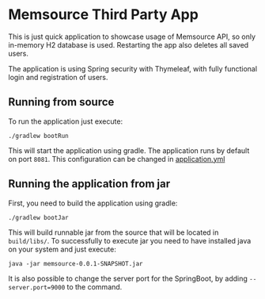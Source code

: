 # Memsource Third Party App

This is just quick application to showcase usage of Memsource API, so only in-memory H2 database is used. Restarting the app also deletes all saved users.

The application is using Spring security with Thymeleaf, with fully functional login and registration of users. 

## Running from source

To run the application just execute:

```./gradlew bootRun```

This will start the application using gradle. The application runs by default on port `8081`. This configuration can be changed in [application.yml](/src/main/resources/application.yml)

## Running the application from jar

First, you need to build the application using gradle:
```
./gradlew bootJar
```

This will build runnable jar from the source that will be located in `build/libs/`. To successfully to execute jar you need to have installed java on your system and just execute:
```
java -jar memsource-0.0.1-SNAPSHOT.jar
```

It is also possible to change the server port for the SpringBoot, by adding `--server.port=9000` to the command.